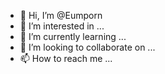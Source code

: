 - 👋 Hi, I’m @Eumporn
- 👀 I’m interested in ...
- 🌱 I’m currently learning ...
- 💞️ I’m looking to collaborate on ...
- 📫 How to reach me ...

<!---
Eumporn/Eumporn is a ✨ special ✨ repository because its `README.md` (this file) appears on your GitHub profile.
You can click the Preview link to take a look at your changes.
--->
